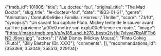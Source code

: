{"tmdb_id": 101806, "title": "Le docteur fou", "original_title": "The Mad Doctor", "slug_title": "le-docteur-fou", "date": "1933-01-21", "genre": "Animation / Com\u00e9die / Familial / Horreur / Thriller", "score": "7.1/10", "synopsis": "Un savant fou capture Pluto. Mickey tente de le sauver avant qu'il ne parvienne \u00e0 mettre son exp\u00e9rience en route.", "image": "https://image.tmdb.org/t/p/w185_and_h278_bestv2/vHuj7yIvya7RxAIFTb6NDjJ9ovs.jpg", "actors": ["Walt Disney (Mickey Mouse)", "Pinto Colvig (Pluto)", "Billy Bletcher (Dr. XXX)"], "comments": [], "recommandations_id": [353368, 353049, 355513, 229104]}